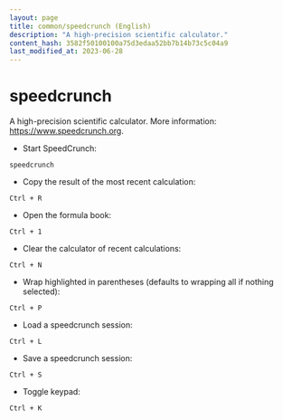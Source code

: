 ```yaml
---
layout: page
title: common/speedcrunch (English)
description: "A high-precision scientific calculator."
content_hash: 3582f50100100a75d3edaa52bb7b14b73c5c04a9
last_modified_at: 2023-06-28
---
```

# speedcrunch

A high-precision scientific calculator.
More information: <https://www.speedcrunch.org>.

- Start SpeedCrunch:

`speedcrunch`

- Copy the result of the most recent calculation:

`Ctrl + R`

- Open the formula book:

`Ctrl + 1`

- Clear the calculator of recent calculations:

`Ctrl + N`

- Wrap highlighted in parentheses (defaults to wrapping all if nothing selected):

`Ctrl + P`

- Load a speedcrunch session:

`Ctrl + L`

- Save a speedcrunch session:

`Ctrl + S`

- Toggle keypad:

`Ctrl + K`
